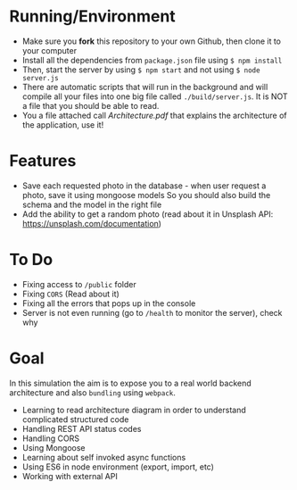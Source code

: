 # Running/Environment

- Make sure you **fork** this repository to your own Github, then clone it to your computer
- Install all the dependencies from `package.json` file using `$ npm install `
- Then, start the server by using `$ npm start` and not using `$ node server.js`
- There are automatic scripts that will run in the background and will compile all your
files into one big file called `./build/server.js`.
It is NOT a file that you should be able to read.
- You a file attached call _Architecture.pdf_ that explains the architecture of the application, use it!

# Features

- Save each requested photo in the database - when user request a photo, save it using mongoose models
So you should also build the schema and the model in the right file
- Add the ability to get a random photo (read about it in Unsplash API: https://unsplash.com/documentation)

# To Do

- Fixing access to `/public` folder
- Fixing `CORS` (Read about it)
- Fixing all the errors that pops up in the console
- Server is not even running (go to `/health` to monitor the server), check why

# Goal

In this simulation the aim is to expose you to a real world backend architecture and also `bundling` using `webpack`.
- Learning to read architecture diagram in order to understand complicated structured code
- Handling REST API status codes
- Handling CORS
- Using Mongoose
- Learning about self invoked async functions
- Using ES6 in node environment (export, import, etc)
- Working with external API 
